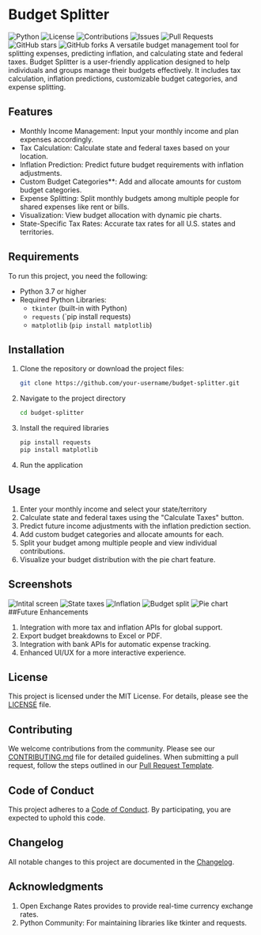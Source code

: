 # Budget Splitter
![Python](https://img.shields.io/badge/python-3.8%2B-blue)
![License](https://img.shields.io/badge/license-MIT-green)
![Contributions](https://img.shields.io/badge/contributions-welcome-brightgreen)
![Issues](https://img.shields.io/github/issues/DeAsiaMcQueen/budget-splitter)
![Pull Requests](https://img.shields.io/github/issues-pr/DeAsiaMcQueen/budget-splitter)
![GitHub stars](https://img.shields.io/github/stars/DeAsiaMcQueen/budget-splitter?style=social)
![GitHub forks](https://img.shields.io/github/forks/DeAsiaMcQueen/budget-splitter?style=social)
A versatile budget management tool for splitting expenses, predicting inflation, and calculating state and federal taxes.
Budget Splitter is a user-friendly application designed to help individuals and groups manage their budgets effectively. It includes tax calculation, inflation predictions, customizable budget categories, and expense splitting.
## Features
- Monthly Income Management: Input your monthly income and plan expenses accordingly.
- Tax Calculation: Calculate state and federal taxes based on your location.
- Inflation Prediction: Predict future budget requirements with inflation adjustments.
- Custom Budget Categories**: Add and allocate amounts for custom budget categories.
- Expense Splitting: Split monthly budgets among multiple people for shared expenses like rent or bills.
- Visualization: View budget allocation with dynamic pie charts.
- State-Specific Tax Rates: Accurate tax rates for all U.S. states and territories.
## Requirements
To run this project, you need the following:
- Python 3.7 or higher
- Required Python Libraries:
  - `tkinter` (built-in with Python)
  - `requests` (`pip install requests)
  - `matplotlib` (`pip install matplotlib`)
## Installation
1. Clone the repository or download the project files:
   ```bash
   git clone https://github.com/your-username/budget-splitter.git
2. Navigate to the project directory
   ```bash
   cd budget-splitter
3. Install the required libraries
   ```bash
   pip install requests
   pip install matplotlib
4. Run the application
## Usage
1. Enter your monthly income and select your state/territory
2. Calculate state and federal taxes using the "Calculate Taxes" button.
3. Predict future income adjustments with the inflation prediction section.
4. Add custom budget categories and allocate amounts for each.
5. Split your budget among multiple people and view individual contributions.
6. Visualize your budget distribution with the pie chart feature.
## Screenshots
![Intital screen](BS-initialscreen.png)
![State taxes](BS-taxes.png)
![Inflation](BS-inflation.png)
![Budget split](BS-splits.png)
![Pie chart](BS-piechary.png)
##Future Enhancements
1. Integration with more tax and inflation APIs for global support.
2. Export budget breakdowns to Excel or PDF.
3. Integration with bank APIs for automatic expense tracking.
4. Enhanced UI/UX for a more interactive experience.
## License
This project is licensed under the MIT License. For details, please see the [LICENSE](LICENSE) file.
## Contributing
We welcome contributions from the community. Please see our [CONTRIBUTING.md](CONTRIBUTING.md) file for detailed guidelines.
When submitting a pull request, follow the steps outlined in our [Pull Request Template](.github/PULL_REQUEST_TEMPLATE.md).
## Code of Conduct
This project adheres to a [Code of Conduct](CODE_OF_CONDUCT.md). By participating, you are expected to uphold this code.
## Changelog
All notable changes to this project are documented in the [Changelog](CHANGELOG.md).
## Acknowledgments
1. Open Exchange Rates provides to provide real-time currency exchange rates.
2. Python Community: For maintaining libraries like tkinter and requests.
